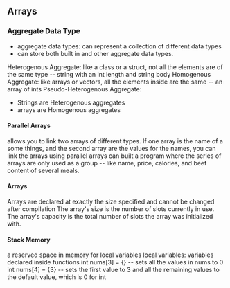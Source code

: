 ## Arrays

### Aggregate Data Type
- aggregate data types: can represent a collection of different data types
- can store both built in and other aggregate data types.

Heterogenous Aggregate: like a class or a struct, not all the elements are of the same type -- string with an int length and string body
Homogenous Aggregate: like arrays or vectors, all the elements inside are the same -- an array of ints
Pseudo-Heterogenous Aggregate:

- Strings are Heterogenous aggregates
- arrays are Homogenous aggregates

#### Parallel Arrays
allows you to link two arrays of different types.
If one array is the name of a some things, and the second array are the values for the names, you can link the arrays using parallel arrays
can built a program where the series of arrays are only used as a group -- like name, price, calories, and beef content of several meals.

#### Arrays
Arrays are declared at exactly the size specified and cannot be changed after compilation
The array's size is the number of slots currently in use.
The array's capacity is the total number of slots the array was initialized with.

#### Stack Memory
a reserved space in memory for local variables
local variables: variables declared inside functions
int nums[3] = {} -- sets all the values in nums to 0
int nums[4] = {3} -- sets the first value to 3 and all the remaining values to the default value, which is 0 for int 
